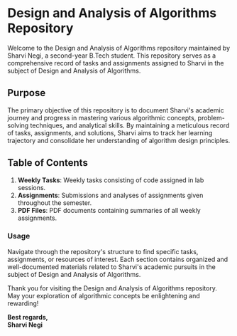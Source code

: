 # Design and Analysis of Algorithms Repository

Welcome to the Design and Analysis of Algorithms repository maintained by Sharvi Negi, a second-year B.Tech student. This repository serves as a comprehensive record of tasks and assignments assigned to Sharvi in the subject of Design and Analysis of Algorithms.

## Purpose

The primary objective of this repository is to document Sharvi's academic journey and progress in mastering various algorithmic concepts, problem-solving techniques, and analytical skills. By maintaining a meticulous record of tasks, assignments, and solutions, Sharvi aims to track her learning trajectory and consolidate her understanding of algorithm design principles.

## Table of Contents

1. **Weekly Tasks**: Weekly tasks consisting of code assigned in lab sessions.
2. **Assignments**: Submissions and analyses of assignments given throughout the semester.
3. **PDF Files**: PDF documents containing summaries of all weekly assignments.

### Usage

Navigate through the repository's structure to find specific tasks, assignments, or resources of interest. Each section contains organized and well-documented materials related to Sharvi's academic pursuits in the subject of Design and Analysis of Algorithms.

Thank you for visiting the Design and Analysis of Algorithms repository. May your exploration of algorithmic concepts be enlightening and rewarding!

**Best regards,  
Sharvi Negi**
